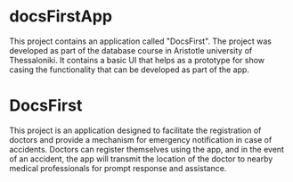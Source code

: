 # docsFirstApp

This project contains an application called "DocsFirst". The project was developed as part of the database course in Aristotle university of Thessaloniki. It contains a basic UI that helps as a prototype for show casing the functionality that can be developed as part of the app.

# DocsFirst

This project is an application designed to facilitate the registration of doctors and provide a mechanism for emergency notification in case of accidents. Doctors can register themselves using the app, and in the event of an accident, the app will transmit the location of the doctor to nearby medical professionals for prompt response and assistance.
